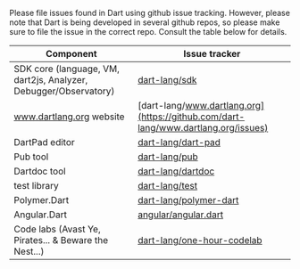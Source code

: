 Please file issues found in Dart using github issue tracking. However, please note that Dart is being developed in several github repos, so please make sure to file the issue in the correct repo. Consult the table below for details.

Component | Issue tracker
--------- | -------------
SDK core (language, VM, dart2js, Analyzer, Debugger/Observatory) |  [dart-lang/sdk](https://github.com/dart-lang/sdk/issues)
www.dartlang.org website | [dart-lang/www.dartlang.org](https://github.com/dart-lang/www.dartlang.org/issues)
DartPad editor | [dart-lang/dart-pad](https://github.com/dart-lang/dart-pad/issues)
Pub tool | [dart-lang/pub](https://github.com/dart-lang/pub/issues)
Dartdoc tool | [dart-lang/dartdoc](https://github.com/dart-lang/dartdoc/issues)
test library | [dart-lang/test](https://github.com/dart-lang/test/issues)
Polymer.Dart | [dart-lang/polymer-dart](https://github.com/dart-lang/polymer-dart/issues)
Angular.Dart | [angular/angular.dart](https://github.com/angular/angular.dart/issues)
Code labs (Avast Ye, Pirates... & Beware the Nest...) | [dart-lang/one-hour-codelab](https://github.com/dart-lang/one-hour-codelab/issues)

